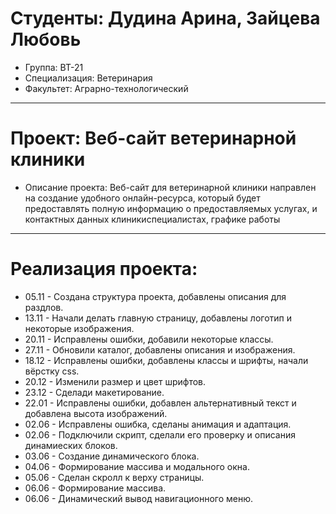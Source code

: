 # Студенты: Дудина Арина, Зайцева Любовь
- Группа: ВТ-21
- Специализация: Ветеринария
- Факультет: Аграрно-технологический
---
# Проект: Веб-сайт ветеринарной клиники
- Описание проекта: Веб-сайт для ветеринарной клиники направлен на создание удобного онлайн-ресурса, который будет предоставлять полную информацию о предоставляемых услугах,  и контактных данных клиникиспециалистах, графике работы
---
# Реализация проекта:
- 05.11 - Создана структура проекта, добавлены описания для раздлов.
- 13.11 - Начали делать главную страницу, добавлены логотип и некоторые изображения.
- 20.11 - Исправлены ошибки, добавили некоторые классы.
- 27.11 - Обновили каталог, добавлены описания и изображения.
- 18.12 - Исправлены ошибки, добавлены классы и шрифты, начали вёрстку css.
- 20.12 - Изменили размер и цвет шрифтов.
- 23.12 - Сделади макетирование.
- 22.01 - Иcправлены ошибки, добавлен альтернативный текст и добавлена высота изображений.
- 02.06 - Исправлены ошибка, сделаны анимация и адаптация.
- 02.06 - Подключили скрипт, сделали его проверку и описания динамиеских блоков.
- 03.06 - Создание динамического блока.
- 04.06 - Формирование массива и модального окна.
- 05.06 - Сделан скролл к верху страницы.
- 06.06 - Формирование массива.
- 06.06 - Динамический вывод навигационного меню.